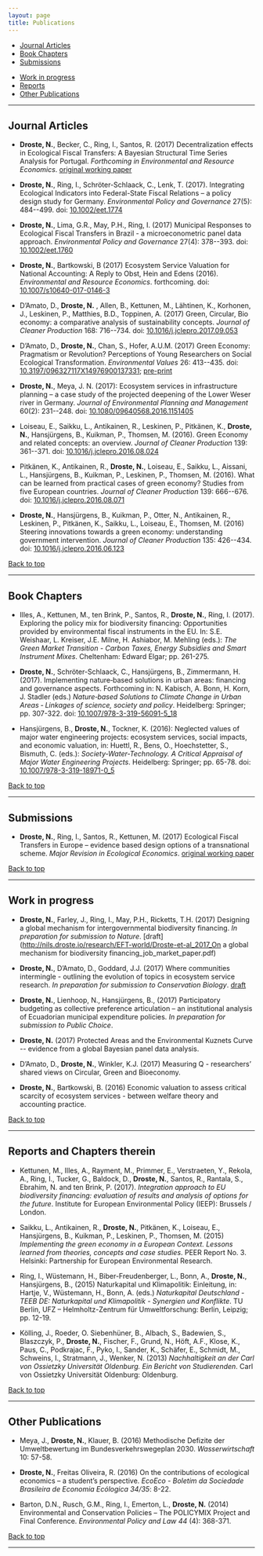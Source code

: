 ```yaml
---
layout: page
title: Publications
---
```


- [Journal Articles](#journal-articles)
- [Book Chapters](#book-chapters)
- [Submissions](#submissions)
<!-- - [Working Paper](#working-paper) -->
- [Work in progress](#work-in-progress)
- [Reports](#reports-and-chapters-therein)
- [Other Publications](#other-publications)


---

## Journal Articles

+ **Droste, N.**, Becker, C., Ring, I., Santos, R. (2017) Decentralization effects in Ecological Fiscal Transfers: A Bayesian Structural Time Series Analysis for Portugal. *Forthcoming in Environmental and Resource Economics*. [original working paper](https://ufz.de/export/data/global/143047_DP_2017_3_Droste-etal.pdf)

+ **Droste, N.**, Ring, I., Schröter-Schlaack, C., Lenk, T. (2017). Integrating Ecological Indicators into Federal-State Fiscal Relations – a policy design study for Germany. *Environmental Policy and Governance* 27(5): 484--499. doi: [10.1002/eet.1774](http://doi.org/10.1002/eet.1774)

+ **Droste, N.**, Lima, G.R., May, P.H., Ring, I. (2017)  Municipal Responses to Ecological Fiscal Transfers in Brazil - a microeconometric panel data approach. *Environmental Policy and Governance* 27(4): 378--393. doi: [10.1002/eet.1760](http://doi.org/10.1002/eet.1760)

+ **Droste, N.**, Bartkowski, B (2017) Ecosystem Service Valuation for National Accounting: A Reply to Obst, Hein and Edens (2016). *Environmental and Resource Economics*. forthcoming. doi: [10.1007/s10640-017-0146-3](http://doi.org/10.1007/s10640-017-0146-3)

+ D’Amato, D., **Droste, N.** , Allen, B., Kettunen, M., Lähtinen, K., Korhonen, J., Leskinen, P., Matthies, B.D., Toppinen, A. (2017) Green, Circular, Bio economy: a comparative analysis of sustainability concepts. *Journal of Cleaner Production* 168: 716--734. doi: [10.1016/j.jclepro.2017.09.053](http://doi.org/10.1016/j.jclepro.2017.09.053)

+ D’Amato, D., **Droste, N.**, Chan, S., Hofer, A.U.M. (2017) Green Economy: Pragmatism or Revolution? Perceptions of Young Researchers on Social Ecological Transformation. *Environmental Values* 26: 413--435. doi: [10.3197/096327117X14976900137331](http://doi.org/10.3197/096327117X14976900137331); [pre-print](http://nils.droste.io/research/articles/D'Amatoetal2017.pdf)

+ **Droste, N.**, Meya, J. N. (2017): Ecosystem services in infrastructure planning – a case study of the projected deepening of the Lower Weser river in Germany. *Journal of Environmental Planning and Management* 60(2): 231--248. doi: [10.1080/09640568.2016.1151405](http://doi.org/10.1080/09640568.2016.1151405)

+ Loiseau, E., Saikku, L., Antikainen, R., Leskinen, P., Pitkänen, K., **Droste, N.**, Hansjürgens, B., Kuikman, P., Thomsen, M. (2016). Green Economy and related concepts: an overview. *Journal of Cleaner Production* 139: 361--371. doi: [10.1016/j.jclepro.2016.08.024](http://doi.org/10.1016/j.jclepro.2016.08.024)

+ Pitkänen, K., Antikainen, R., **Droste, N.**, Loiseau, E., Saikku, L., Aissani, L., Hansjürgens, B., Kuikman, P., Leskinen, P., Thomsen, M. (2016). What can be learned from practical cases of green economy? Studies from five European countries. *Journal of Cleaner Production* 139: 666--676. doi: [10.1016/j.jclepro.2016.08.071](http://doi.org/10.1016/j.jclepro.2016.08.071)

+ **Droste, N.**, Hansjürgens, B., Kuikman, P., Otter, N., Antikainen, R., Leskinen, P., Pitkänen, K., Saikku, L., Loiseau, E., Thomsen, M. (2016) Steering innovations towards a green economy: understanding government intervention. *Journal of Cleaner Production* 135: 426--434. doi: [10.1016/j.jclepro.2016.06.123](http://doi.org/10.1016/j.jclepro.2016.06.123)

<a href="#top">Back to top</a>

---

## Book Chapters

+ Illes, A., Kettunen, M., ten Brink, P., Santos, R., **Droste, N.**, Ring, I. (2017). Exploring the policy mix for biodiversity financing: Opportunities provided by environmental fiscal instruments in the EU. In: S.E. Weishaar, L. Kreiser, J.E. Milne, H. Ashiabor, M. Mehling (eds.): *The Green Market Transition - Carbon Taxes, Energy Subsidies and Smart Instrument Mixes*. Cheltenham: Edward Elgar; pp. 261-275.

+ **Droste, N.**, Schröter-Schlaack, C., Hansjürgens, B., Zimmermann, H. (2017). Implementing nature‐based solutions in urban areas: financing and governance aspects. Forthcoming in: N. Kabisch, A. Bonn, H. Korn, J. Stadler (eds.) *Nature‐based Solutions to Climate Change in Urban Areas ‐ Linkages of science, society and policy*. Heidelberg: Springer; pp. 307-322. doi: [10.1007/978-3-319-56091-5_18](http://doi.org/10.1007/978-3-319-56091-5_18)

+ Hansjürgens, B., **Droste, N.**, Tockner, K. (2016): Neglected values of major water engineering projects: ecosystem services, social impacts, and economic valuation, in: Huettl, R., Bens, O., Hoechstetter, S., Bismuth, C. (eds.): *Society-Water-Technology. A Critical Appraisal of Major Water Engineering Projects*. Heidelberg: Springer; pp. 65-78. doi: [10.1007/978-3-319-18971-0_5](http://doi.org/10.1007/978-3-319-18971-0_5)

<a href="#top">Back to top</a>

<!-- ---

## Working Paper

<a href="#top">Back to top</a> -->

---

## Submissions

+ **Droste, N.**, Ring, I., Santos, R., Kettunen, M. (2017) Ecological Fiscal Transfers in Europe – evidence based design options of a transnational scheme. *Major Revision in Ecological Economics*. [original working paper](https://ufz.de/export/data/global/125299_DP_10_2016_Droste_etal.pdf)

<a href="#top">Back to top</a>

---

## Work in progress

+ **Droste, N.**, Farley, J., Ring, I., May, P.H., Ricketts, T.H. (2017) Designing a global mechanism for intergovernmental biodiversity financing. *In preparation for submission to Nature*. [draft](http://nils.droste.io/research/EFT-world/Droste-et-al_2017_On a global mechanism for biodiversity financing_job_market_paper.pdf)

+ **Droste, N.**, D’Amato, D., Goddard, J.J. (2017) Where communities intermingle - outlining the evolution of topics in ecosystem service research. *In preparation for submission to Conservation Biology*. [draft](http://nils.droste.io/research/ES_LDA/ES_draft_2017_11.pdf)

+ **Droste, N.**, Lienhoop, N., Hansjürgens, B.,  (2017) Participatory budgeting as collective preference articulation – an institutional analysis of Ecuadorian municipal expenditure policies. *In preparation for submission to Public Choice*.

+ **Droste, N.** (2017) Protected Areas and the Environmental Kuznets Curve -- evidence from a global Bayesian panel data analysis.

+ D’Amato, D., **Droste, N.**, Winkler, K.J. (2017) Measuring Q - researchers’ shared views on Circular, Green and Bioeconomy.

+ **Droste, N.**, Bartkowski, B. (2016) Economic valuation to assess critical scarcity of ecosystem services - between welfare theory and accounting practice.

<a href="#top">Back to top</a>

---

## Reports and Chapters therein

+ Kettunen, M., Illes, A., Rayment, M., Primmer, E., Verstraeten, Y., Rekola, A., Ring, I., Tucker, G., Baldock, D., **Droste, N.**, Santos, R., Rantala, S., Ebrahim, N. and ten Brink, P. (2017). *Integration approach to EU biodiversity financing: evaluation of results and analysis of options for the future*. Institute for European Environmental Policy (IEEP): Brussels / London.

+ Saikku, L., Antikainen, R., **Droste, N.**, Pitkänen, K., Loiseau, E., Hansjürgens, B., Kuikman, P., Leskinen, P., Thomsen, M. (2015) *Implementing the green economy in a European Context. Lessons learned from theories, concepts and case studies*. PEER Report No. 3. Helsinki: Partnership for European Environmental Research.

+ Ring, I., Wüstemann, H., Biber-Freudenberger, L., Bonn, A., **Droste, N.**, Hansjürgens, B., (2015) Naturkapital und Klimapolitik: Einleitung, in: Hartje, V., Wüstemann, H., Bonn, A. (eds.)  *Naturkapital Deutschland - TEEB DE: Naturkapital und Klimapolitik - Synergien und Konflikte*. TU Berlin, UFZ – Helmholtz-Zentrum für Umweltforschung: Berlin, Leipzig; pp. 12-19.

+ Kölling, J., Roeder, O. Siebenhüner, B., Albach, S., Badewien, S., Blaszczyk, P., **Droste, N.**, Fischer, F., Grund, N., Höft, A.F., Klose, K., Paus, C., Podkrajac, F., Pyko, I., Sander, K., Schäfer, E., Schmidt, M., Schweins, I., Stratmann, J., Wenker, N. (2013) *Nachhaltigkeit an der Carl von Ossietzky Universität Oldenburg. Ein Bericht von Studierenden*. Carl von Ossietzky Universität Oldenburg: Oldenburg.

<a href="#top">Back to top</a>

---

## Other Publications

+ Meya, J., **Droste, N.**, Klauer, B. (2016) Methodische Defizite der Umweltbewertung im Bundesverkehrswegeplan 2030. *Wasserwirtschaft* 10: 57-58.

+ **Droste, N.**, Freitas Oliveira, R. (2016) On the contributions of ecological economics – a student’s perspective. *EcoEco - Boletim da Sociedade Brasileira de Economia Ecólogica* *34/35*: 8-22.

+ Barton, D.N., Rusch, G.M., Ring, I., Emerton, L., **Droste, N.** (2014) Environmental and Conservation Policies – The POLICYMIX Project and Final Conference. *Environmental Policy and Law* *44* (4): 368-371.

<a href="#top">Back to top</a>

---
